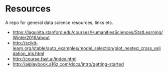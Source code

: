 # Resources
A repo for general data science resources, links etc.

- <https://lagunita.stanford.edu/courses/HumanitiesSciences/StatLearning/Winter2016/about>
- <http://scikit-learn.org/stable/auto_examples/model_selection/plot_nested_cross_validation_iris.html>
- <http://course.fast.ai/index.html>
- <http://aiplaybook.a16z.com/docs/intro/getting-started>
